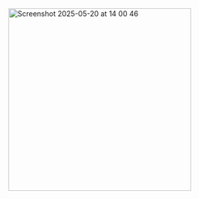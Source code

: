 
<img width="361" alt="Screenshot 2025-05-20 at 14 00 46" src="https://github.com/user-attachments/assets/5427fb23-3818-49d4-80f7-a1acb4e8d4be" />
